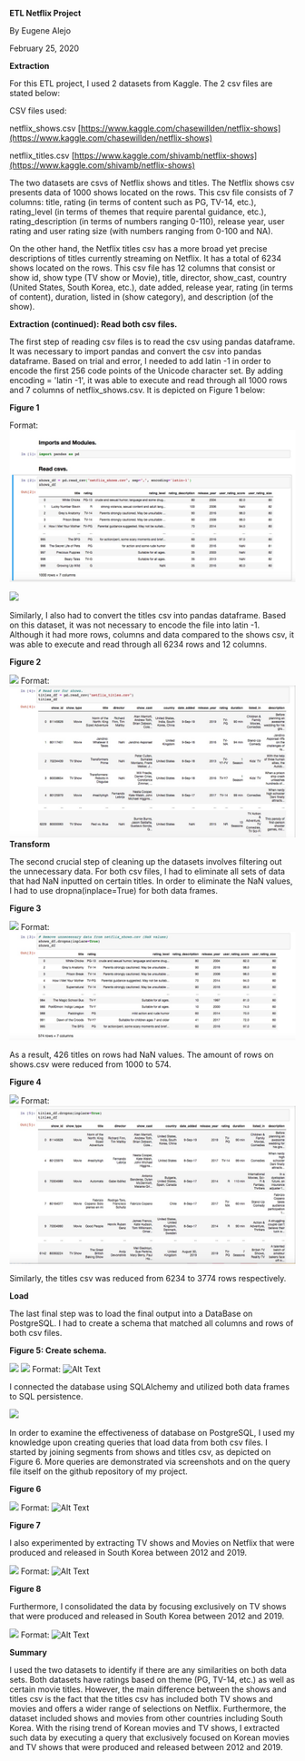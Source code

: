 **ETL Netflix Project**

By Eugene Alejo

February 25, 2020

**Extraction**

For this ETL project, I used 2 datasets from Kaggle. The 2 csv files are stated below:

CSV files used:

netflix\_shows.csv [https://www.kaggle.com/chasewillden/netflix-shows](https://www.kaggle.com/chasewillden/netflix-shows)

netflix\_titles.csv [https://www.kaggle.com/shivamb/netflix-shows](https://www.kaggle.com/shivamb/netflix-shows)

The two datasets are csvs of Netflix shows and titles. The Netflix shows csv presents data of 1000 shows located on the rows. This csv file consists of 7 columns: title, rating (in terms of content such as PG, TV-14, etc.), rating\_level (in terms of themes that require parental guidance, etc.), rating\_description (in terms of numbers ranging 0-110), release year, user rating and user rating size (with numbers ranging from 0-100 and NA).

On the other hand, the Netflix titles csv has a more broad yet precise descriptions of titles currently streaming on Netflix. It has a total of 6234 shows located on the rows. This csv file has 12 columns that consist or show id, show type (TV show or Movie), title, director, show\_cast, country (United States, South Korea, etc.), date added, release year, rating (in terms of content), duration, listed in (show category), and description (of the show).

**Extraction (continued): Read both csv files.**

The first step of reading csv files is to read the csv using pandas dataframe. It was necessary to import pandas and convert the csv into pandas dataframe. Based on trial and error, I needed to add latin -1 in order to encode the first 256 code points of the Unicode character set. By adding encoding = &#39;latin -1&#39;, it was able to execute and read through all 1000 rows and 7 columns of netflix\_shows.csv. It is depicted on Figure 1 below:

**Figure 1**


Format: ![Alt Text](https://github.com/ealejo1/ETL-Netflix-Project/blob/master/ETL%20Screenshots/ETL_Figure1.jpeg)

![](RackMultipart20200908-4-1wznvqx_html_6293c56a15fa4a8a.png)

Similarly, I also had to convert the titles csv into pandas dataframe. Based on this dataset, it was not necessary to encode the file into latin -1. Although it had more rows, columns and data compared to the shows csv, it was able to execute and read through all 6234 rows and 12 columns.

**Figure 2**

![](RackMultipart20200908-4-1wznvqx_html_41aac32d9ccde824.png)
Format: ![Alt Text](https://github.com/ealejo1/ETL-Netflix-Project/blob/master/ETL%20Screenshots/ETL_Figure2.jpeg)
**Transform**

The second crucial step of cleaning up the datasets involves filtering out the unnecessary data. For both csv files, I had to eliminate all sets of data that had NaN inputted on certain titles. In order to eliminate the NaN values, I had to use dropna(inplace=True) for both data frames.

**Figure 3**

![](RackMultipart20200908-4-1wznvqx_html_42397634b1d62918.png)
Format: ![Alt Text](https://github.com/ealejo1/ETL-Netflix-Project/blob/master/ETL%20Screenshots/ETL_Figure3.jpeg)

As a result, 426 titles on rows had NaN values. The amount of rows on shows.csv were reduced from 1000 to 574.

**Figure 4**

![](RackMultipart20200908-4-1wznvqx_html_97063a67d71960db.png)
Format: ![Alt Text](https://github.com/ealejo1/ETL-Netflix-Project/blob/master/ETL%20Screenshots/ETL_Figure4.jpeg)

Similarly, the titles csv was reduced from 6234 to 3774 rows respectively.

**Load**

The last final step was to load the final output into a DataBase on PostgreSQL. I had to create a schema that matched all columns and rows of both csv files.

**Figure 5: Create schema.**

![](RackMultipart20200908-4-1wznvqx_html_175d88ae2c28e0a3.png) ![](RackMultipart20200908-4-1wznvqx_html_5bd07c0af3ae6474.png)
Format: ![Alt Text](url)

I connected the database using SQLAlchemy and utilized both data frames to SQL persistence.

![](RackMultipart20200908-4-1wznvqx_html_5c64057650a16235.png)

In order to examine the effectiveness of database on PostgreSQL, I used my knowledge upon creating queries that load data from both csv files. I started by joining segments from shows and titles csv, as depicted on Figure 6. More queries are demonstrated via screenshots and on the query file itself on the github repository of my project.

**Figure 6**

![](RackMultipart20200908-4-1wznvqx_html_848f9b97a032c66d.png)
Format: ![Alt Text](url)

**Figure 7**

I also experimented by extracting TV shows and Movies on Netflix that were produced and released in South Korea between 2012 and 2019.

![](RackMultipart20200908-4-1wznvqx_html_c235c2908a3696ef.png)
Format: ![Alt Text](url)

**Figure 8**

Furthermore, I consolidated the data by focusing exclusively on TV shows that were produced and released in South Korea between 2012 and 2019.

![](RackMultipart20200908-4-1wznvqx_html_561d658b4ce69aa.png)
Format: ![Alt Text](url)

**Summary**

I used the two datasets to identify if there are any similarities on both data sets. Both datasets have ratings based on theme (PG, TV-14, etc.) as well as certain movie titles. However, the main difference between the shows and titles csv is the fact that the titles csv has included both TV shows and movies and offers a wider range of selections on Netflix. Furthermore, the dataset included shows and movies from other countries including South Korea. With the rising trend of Korean movies and TV shows, I extracted such data by executing a query that exclusively focused on Korean movies and TV shows that were produced and released between 2012 and 2019.
